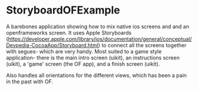 StoryboardOFExample
===================

A barebones application showing how to mix native ios screens and and an openframeworks screen. It uses Apple Storyboards (https://developer.apple.com/library/ios/documentation/general/conceptual/Devpedia-CocoaApp/Storyboard.html) to connect all the screens together with segues- which are very handy. Most suited to a game style application- there is the main intro screen (uikit), an instructions screen (uikit), a 'game' screen (the OF app), and a finish screen (uikit).

Also handles all orientations for the different views, which has been a pain in the past with OF.
